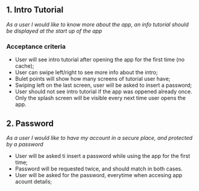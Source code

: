 ## 1. Intro Tutorial
*As a user I would like to know more about the app, an info tutorial should be displayed at the start up of the app*
### Acceptance criteria
* User will see intro tutorial after opening the app for the first time (no cache);
* User can swipe left/right to see more info about the intro;
* Bulet points will show how many screens of tutorial user have;
* Swiping left on the last screen, user will be asked to insert a password;
* User should not see intro tutorial if the app was oppened already once. Only the splash screen will be visible every next time user opens the app.


## 2. Password
*As a user I would like to have my account in a secure place, and protected by a password*
* User will be asked ti insert a password while using the app for the first time;
* Password will be requested twice, and should match in both cases.
* User will be asked for the password, everytime when accesing app acount details;

